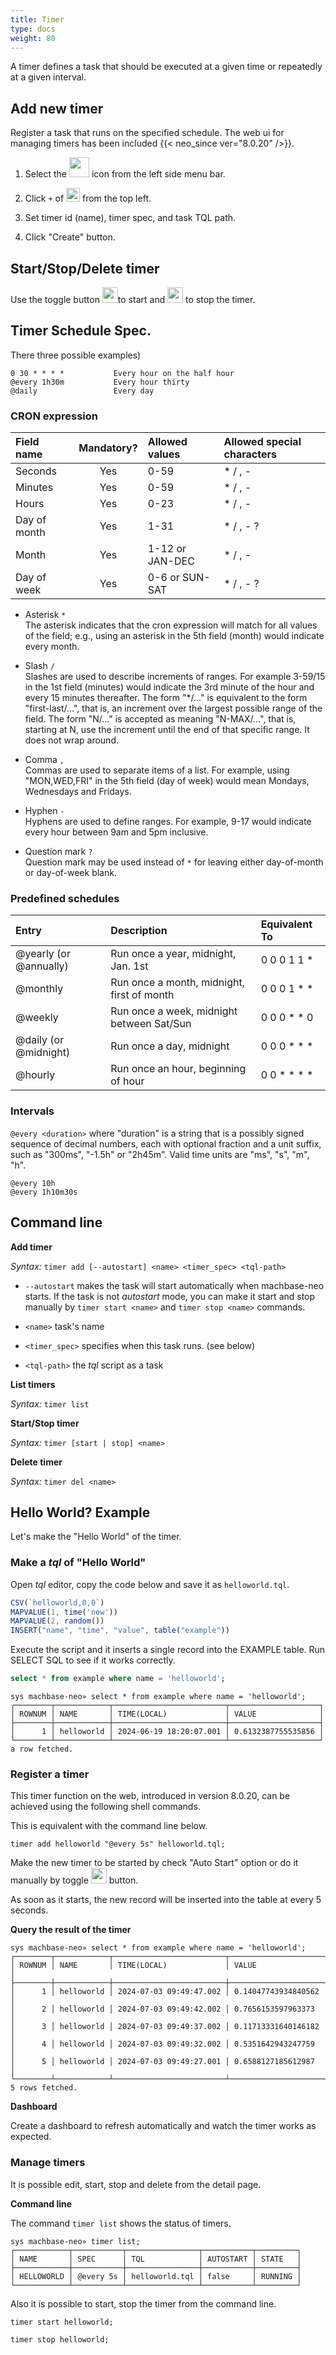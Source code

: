 ```yaml
---
title: Timer
type: docs
weight: 80
---
```


A timer defines a task that should be executed at a given time or repeatedly at a given interval.

## Add new timer

Register a task that runs on the specified schedule. The web ui for managing timers has been included {{< neo_since ver="8.0.20" />}}.

1. Select the <img src=./img/timer_icon.png style="display:inline; width:32px;"/> icon from the left side menu bar.

2. Click `+` of <img src=./img/timer_icon2.png style="display:inline; height:22px;"/> from the top left.

3. Set timer id (name), timer spec, and task TQL path.

4. Click "Create" button.

## Start/Stop/Delete timer

Use the toggle button <img src=./img/timer_toggle.png style="display:inline; height:25px;">to start and <img src=./img/timer_toggle_stop.png style="display:inline; height:25px;"> to stop the timer.

## Timer Schedule Spec.

There three possible 
examples)

```
0 30 * * * *           Every hour on the half hour
@every 1h30m           Every hour thirty
@daily                 Every day
```

### CRON expression

  | Field name   | Mandatory? | Allowed values  | Allowed special characters |
  | :----------  | :--------: | :-------------  | :------------------------- |
  | Seconds      | Yes        | 0-59            | * / , -                    |
  | Minutes      | Yes        | 0-59            | * / , -                    |
  | Hours        | Yes        | 0-23            | * / , -                    |
  | Day of month | Yes        | 1-31            | * / , - ?                  |
  | Month        | Yes        | 1-12 or JAN-DEC | * / , -                    |
  | Day of week  | Yes        | 0-6 or SUN-SAT  | * / , - ?                  |

- Asterisk `*`<br/>
  The asterisk indicates that the cron expression will match for all values of the field;
  e.g., using an asterisk in the 5th field (month) would indicate every month.

- Slash `/`<br/>
  Slashes are used to describe increments of ranges. For example 3-59/15 in the 1st field
  (minutes) would indicate the 3rd minute of the hour and every 15 minutes thereafter.
  The form "*/..." is equivalent to the form "first-last/...", that is, an increment over
  the largest possible range of the field. The form "N/..." is accepted as meaning "N-MAX/...",
  that is, starting at N, use the increment until the end of that specific range. It does not
  wrap around.

- Comma `,`<br/>
  Commas are used to separate items of a list. For example, using "MON,WED,FRI" in the 5th
  field (day of week) would mean Mondays, Wednesdays and Fridays.

- Hyphen `-`<br/>
  Hyphens are used to define ranges. For example, 9-17 would indicate every hour between
  9am and 5pm inclusive.

- Question mark `?`<br/>
  Question mark may be used instead of `*` for leaving either day-of-month or day-of-week
  blank.

### Predefined schedules

  |Entry                  | Description                                | Equivalent To |
  |:-----                 | :-----------                               | :------------ |
  |@yearly (or @annually) | Run once a year, midnight, Jan. 1st        | 0 0 0 1 1 *   |
  |@monthly               | Run once a month, midnight, first of month | 0 0 0 1 * *   |
  |@weekly                | Run once a week, midnight between Sat/Sun  | 0 0 0 * * 0   |
  |@daily (or @midnight)  | Run once a day, midnight                   | 0 0 0 * * *   |
  |@hourly                | Run once an hour, beginning of hour        | 0 0 * * * *   |

### Intervals

`@every <duration>` where "duration" is a string that is a possibly signed sequence of decimal numbers,
each with optional fraction and a unit suffix, such as "300ms", "-1.5h" or "2h45m". Valid time units are "ms", "s", "m", "h".

```
@every 10h
@every 1h10m30s
```

## Command line

**Add timer**

*Syntax:* `timer add [--autostart] <name> <timer_spec> <tql-path>`

- `--autostart` makes the task will start automatically when machbase-neo starts.
If the task is not *autostart* mode, you can make it start and stop manually by
`timer start <name>` and `timer stop <name>` commands.

- `<name>` task's name
- `<timer_spec>` specifies when this task runs. (see below)
- `<tql-path>` the *tql* script as a task

**List timers**

*Syntax:* `timer list`

**Start/Stop timer**

*Syntax:* `timer [start | stop] <name>`

**Delete timer**

*Syntax:* `timer del <name>`

## Hello World? Example

Let's make the "Hello World" of the timer.

### Make a *tql* of "Hello World"

Open *tql* editor, copy the code below and save it as `helloworld.tql`.

```js
CSV(`helloworld,0,0`)
MAPVALUE(1, time('now'))
MAPVALUE(2, random())
INSERT("name", "time", "value", table("example"))
```

Execute the script and it inserts a single record into the EXAMPLE table. 
Run SELECT SQL to see if it works correctly.

```sql
select * from example where name = 'helloworld';
```

```
sys machbase-neo» select * from example where name = 'helloworld';
┌────────┬────────────┬─────────────────────────┬────────────────────┐
│ ROWNUM │ NAME       │ TIME(LOCAL)             │ VALUE              │
├────────┼────────────┼─────────────────────────┼────────────────────┤
│      1 │ helloworld │ 2024-06-19 18:20:07.001 │ 0.6132387755535856 │
└────────┴────────────┴─────────────────────────┴────────────────────┘
a row fetched.
```

### Register a timer

This timer function on the web, introduced in version 8.0.20, can be achieved using the following shell commands.

This is equivalent with the command line below.

```
timer add helloworld "@every 5s" helloworld.tql; 
```

Make the new timer to be started by check "Auto Start" option or do it manually by toggle <img src=./img/timer_toggle.png style="display:inline; height:25px;"> button.

As soon as it starts, the new record will be inserted into the table at every 5 seconds.

**Query the result of the timer**

```
sys machbase-neo» select * from example where name = 'helloworld';
┌────────┬────────────┬─────────────────────────┬─────────────────────┐
│ ROWNUM │ NAME       │ TIME(LOCAL)             │ VALUE               │
├────────┼────────────┼─────────────────────────┼─────────────────────┤
│      1 │ helloworld │ 2024-07-03 09:49:47.002 │ 0.14047743934840562 │
│      2 │ helloworld │ 2024-07-03 09:49:42.002 │ 0.7656153597963373  │
│      3 │ helloworld │ 2024-07-03 09:49:37.002 │ 0.11713331640146182 │
│      4 │ helloworld │ 2024-07-03 09:49:32.002 │ 0.5351642943247759  │
│      5 │ helloworld │ 2024-07-03 09:49:27.001 │ 0.6588127185612987  │
└────────┴────────────┴─────────────────────────┴─────────────────────┘
5 rows fetched.
```

**Dashboard**

Create a dashboard to refresh automatically and watch the timer works as expected.

### Manage timers

It is possible edit, start, stop and delete from the detail page.

**Command line**

The command `timer list` shows the status of timers.

```
sys machbase-neo» timer list;
┌────────────┬───────────┬────────────────┬───────────┬─────────┐
│ NAME       │ SPEC      │ TQL            │ AUTOSTART │ STATE   │
├────────────┼───────────┼────────────────┼───────────┼─────────┤
│ HELLOWORLD │ @every 5s │ helloworld.tql │ false     │ RUNNING │
└────────────┴───────────┴────────────────┴───────────┴─────────┘
```

Also it is possible to start, stop the timer from the command line.

```
timer start helloworld;
```

```
timer stop helloworld;
```
